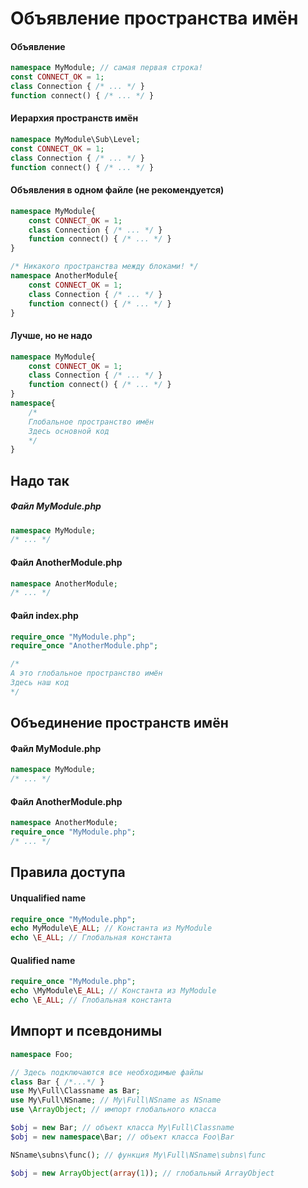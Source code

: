 
# Объявление пространства имён

#### Объявление

```php
namespace MyModule; // самая первая строка!
const CONNECT_OK = 1;
class Connection { /* ... */ }
function connect() { /* ... */ }
```

#### Иерархия пространств имён

```php
namespace MyModule\Sub\Level;
const CONNECT_OK = 1;
class Connection { /* ... */ }
function connect() { /* ... */ }
```

#### Объявления в одном файле (не рекомендуется)

```php
namespace MyModule{
	const CONNECT_OK = 1;
	class Connection { /* ... */ }
	function connect() { /* ... */ }
}

/* Никакого пространства между блоками! */
namespace AnotherModule{
	const CONNECT_OK = 1;
	class Connection { /* ... */ }
	function connect() { /* ... */ }
}
```

#### Лучше, но не надо

```php
namespace MyModule{
	const CONNECT_OK = 1;
	class Connection { /* ... */ }
	function connect() { /* ... */ }
}
namespace{
	/*
	Глобальное пространство имён
	Здесь основной код
	*/
}
```

## Надо так

##### Файл MyModule.php

```php
namespace MyModule;
/* ... */
```

####  Файл AnotherModule.php

```php
namespace AnotherModule;
/* ... */
```

#### Файл index.php

```php
require_once "MyModule.php";
require_once "AnotherModule.php";

/*
А это глобальное пространство имён
Здесь наш код
*/
```

## Объединение пространств имён

#### Файл MyModule.php

```php
namespace MyModule;
/* ... */
```

#### Файл AnotherModule.php

```php
namespace AnotherModule;
require_once "MyModule.php";
/* ... */
```

## Правила доступа

#### Unqualified name

```php
require_once "MyModule.php";
echo MyModule\E_ALL; // Константа из MyModule
echo \E_ALL; // Глобальная константа
```

#### Qualified name

```php
require_once "MyModule.php";
echo \MyModule\E_ALL; // Константа из MyModule
echo \E_ALL; // Глобальная константа
```

## Импорт и псевдонимы

```php
namespace Foo;

// Здесь подключаются все необходимые файлы
class Bar { /*...*/ }
use My\Full\Classname as Bar;
use My\Full\NSname; // My\Full\NSname as NSname
use \ArrayObject; // импорт глобального класса

$obj = new Bar; // объект класса My\Full\Classname
$obj = new namespace\Bar; // объект класса Foo\Bar

NSname\subns\func(); // функция My\Full\NSname\subns\func

$obj = new ArrayObject(array(1)); // глобальный ArrayObject
```